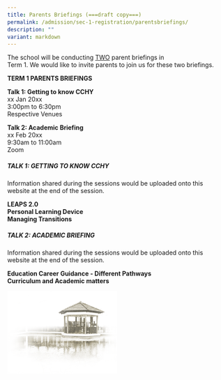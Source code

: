 ```yaml
---
title: Parents Briefings (===draft copy===)
permalink: /admission/sec-1-registration/parentsbriefings/
description: ""
variant: markdown
---
```

The school will be conducting <u>TWO</u> parent briefings in<br> Term 1.  We would like to invite parents to join us for these two briefings.

**TERM 1 PARENTS BRIEFINGS**

**Talk 1: Getting to know CCHY**<br>
	xx Jan 20xx<br>
	3:00pm to 6:30pm<br>
	Respective Venues

**Talk 2: Academic Briefing**<br>
	xx Feb 20xx<br>
	9:30am to 11:00am<br>
	Zoom


##### **TALK 1: GETTING TO KNOW CCHY**

Information shared during the sessions would be uploaded onto this website at the end of the session.

**LEAPS 2.0**<br>
**Personal Learning Device**<br>
**Managing Transitions**<br>


##### **TALK 2: ACADEMIC BRIEFING**

Information shared during the sessions would be uploaded onto this website at the end of the session.

**Education Career Guidance - Different Pathways**<br>
**Curriculum and Academic matters**<br>






<img src="/images/pavilion.png" style="width:50%">